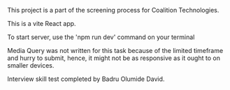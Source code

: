 This project is a part of the screening process for Coalition Technologies.

This is a vite React app.

To start server, use the 'npm run dev' command on your terminal

Media Query was not written for this task because of the limited timeframe and hurry to submit, hence, it might not be as responsive as it ought to on smaller devices.

Interview skill test completed by Badru Olumide David.
